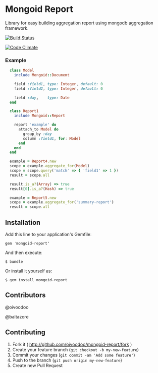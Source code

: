 # Mongoid Report

Library for easy building aggregation report using mongodb aggregation
framework.

[![Build Status](https://secure.travis-ci.org/oivoodoo/mongoid-report.png?branch=master)](https://travis-ci.org/oivoodoo/mongoid-report)

[![Code Climate](https://codeclimate.com/badge.png)](https://codeclimate.com/github/oivoodoo/mongoid-report)

### Example

```ruby
  class Model
    include Mongoid::Document

    field :field1, type: Integer, default: 0
    field :field2, type: Integer, default: 0

    field :day,    type: Date
  end

  class Report1
    include Mongoid::Report

    report 'example' do
      attach_to Model do
        group_by :day
        column :field1, for: Model
      end
    end
  end
```

```ruby
  example = Report4.new
  scope = example.aggregate_for(Model)
  scope = scope.query('match' => { 'field1' => 1 })
  result = scope.all

  result.is_a?(Array) => true
  result[0].is_a?(Hash) => true

  example = Report5.new
  scope = example.aggregate_for('summary-report')
  result = scope.all
```

## Installation

Add this line to your application's Gemfile:

    gem 'mongoid-report'

And then execute:

    $ bundle

Or install it yourself as:

    $ gem install mongoid-report

## Contributors

  @oivoodoo

  @baltazore

## Contributing

1. Fork it ( http://github.com/oivoodoo/mongoid-report/fork )
2. Create your feature branch (`git checkout -b my-new-feature`)
3. Commit your changes (`git commit -am 'Add some feature'`)
4. Push to the branch (`git push origin my-new-feature`)
5. Create new Pull Request
